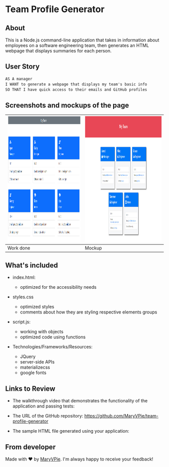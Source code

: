 # Team Profile Generator

## About

This is a Node.js command-line application that takes in information about employees on a software engineering team, then generates an HTML webpage that displays summaries for each person. 

## User Story

```md
AS A manager
I WANT to generate a webpage that displays my team's basic info
SO THAT I have quick access to their emails and GitHub profiles
```

## Screenshots and mockups of the page

| <img src="./Assets/Home.PNG" width="500" height="400" alt="Generated HTML"/>| <img src="./Assets/10-object-oriented-programming-homework-demo.png" width="500" height="400" alt="Mockup"/> |
| --- | --- |
|  Work done | Mockup |



## What's included

- index.html:
    - optimized for the accessibility needs

- styles.css
  - optimized styles
  - comments about how they are styling respective elements groups
  
- script.js:
  - working with objects
  - optimized code using functions

- Technologies/Frameworks/Resources:
  - JQuery
  - server-side APIs
  - materializecss
  - google fonts

## Links to Review


* The walkthrough video that demonstrates the functionality of the application and passing tests:

* The URL of the GitHub repository: https://github.com/MaryVPie/team-profile-generator
  
* The sample HTML file generated using your application:


## From developer
Made with :heart: by [MaryVPie](https://github.com/MaryVPie).
I'm always happy to receive your feedback!